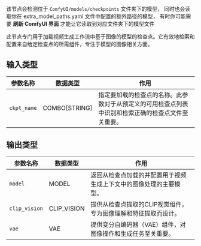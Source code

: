 该节点会检测位于 `ComfyUI/models/checkpoints` 文件夹下的模型，
同时也会读取你在 extra_model_paths.yaml 文件中配置的额外路径的模型，
有时你可能需要 **刷新 ComfyUI 界面** 才能让它读取到对应文件夹下的模型文件

此节点专门用于加载视频生成工作流中基于图像的模型的检查点。它有效地检索和配置来自给定检查点的所需组件，专注于模型的图像相关方面。

## 输入类型
| 参数名称 | 数据类型 | 作用 |
| --- | --- | --- |
| `ckpt_name` | COMBO[STRING] | 指定要加载的检查点的名称。此参数对于从预定义的可用检查点列表中识别和检索正确的检查点文件至关重要。 |

## 输出类型
| 参数名称 | 数据类型 | 作用 |
| --- | --- | --- |
| `model` | MODEL | 返回从检查点加载的并配置用于视频生成上下文中的图像处理的主要模型。 |
| `clip_vision` | CLIP_VISION | 提供从检查点提取的CLIP视觉组件，专为图像理解和特征提取而设计。 |
| `vae` | VAE | 提供变分自编码器（VAE）组件，对图像操作和生成任务至关重要。 |